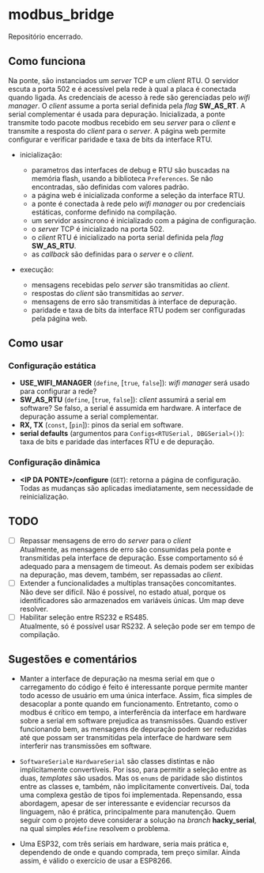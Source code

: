 # modbus_bridge

Repositório encerrado.

## Como funciona
Na ponte, são instanciados um *server* TCP e um *client* RTU. O servidor escuta a porta 502 e é acessível pela rede à qual a placa é conectada quando ligada. As credenciais de acesso à rede são gerenciadas pelo *wifi manager*. O *client* assume a porta serial definida pela *flag* **SW_AS_RT**. A serial complementar é usada para depuração. Inicializada, a ponte transmite todo pacote modbus recebido em seu *server* para o *client* e transmite a resposta do *client* para o *server*. A página web permite configurar e verificar paridade e taxa de bits da interface RTU.

- inicialização:
  - parametros das interfaces de debug e RTU são buscadas na memória flash, usando a biblioteca `Preferences`. Se não encontradas, são definidas com valores padrão.
  - a página web é inicializada conforme a seleção da interface RTU.
  - a ponte é conectada à rede pelo *wifi manager* ou por credenciais estáticas, conforme definido na compilação.
  - um servidor assincrono é inicializado com a página de configuração.
  - o *server* TCP é inicializado na porta 502.
  - o *client* RTU é inicializado na porta serial definida pela *flag* **SW_AS_RTU**.
  - as *callback* são definidas para o *server* e o *client*.

- execução:
  - mensagens recebidas pelo *server* são transmitidas ao *client*.
  - respostas do *client* são transmitidas ao *server*.
  - mensagens de erro são transmitidas à interface de depuração.
  - paridade e taxa de bits da interface RTU podem ser configuradas pela página web.

## Como usar
### Configuração estática
- **USE_WIFI_MANAGER** (`define`, [`true`, `false`]): *wifi manager* será usado para configurar a rede?
- **SW_AS_RTU** (`define`, [`true`, `false`]): *client* assumirá a serial em software? Se falso, a serial é assumida em hardware. A interface de depuração assume a serial complementar.
- **RX, TX** (`const`, [`pin`]): pinos da serial em software.
- **serial defaults** (argumentos para `Configs<RTUSerial, DBGSerial>()`): taxa de bits e paridade das interfaces RTU e de depuração.

### Configuração dinâmica
- **\<IP DA PONTE\>/configure** (`GET`): retorna a página de configuração. <br>
Todas as mudanças são aplicadas imediatamente, sem necessidade de reinicialização.

## TODO
- [ ] Repassar mensagens de erro do *server* para o *client* <br>
Atualmente, as mensagens de erro são consumidas pela ponte e transmitidas pela interface de depuração. Esse comportamento só é adequado para a mensagem de timeout. As demais podem ser exibidas na depuração, mas devem, também, ser repassadas ao *client*.
- [ ] Extender a funcionalidades a multiplas transações concomitantes. <br>
Não deve ser difícil. Não é possível, no estado atual, porque os identificadores são armazenados em variáveis únicas. Um map deve resolver.
- [ ] Habilitar seleção entre RS232 e RS485. <br>
Atualmente, só é possível usar RS232. A seleção pode ser em tempo de compilação.

## Sugestões e comentários
- Manter a interface de depuração na mesma serial em que o carregamento do código é feito é interessante porque permite manter todo acesso de usuário em uma única interface. Assim, fica simples de desacoplar a ponte quando em funcionamento. Entretanto, como o modbus é crítico em tempo, a interferência da interface em hardware sobre a serial em software prejudica as transmissões. Quando estiver funcionando bem, as mensagens de depuração podem ser reduzidas até que possam ser transmitidas pela interface de hardware sem interferir nas transmissões em software.

- `SoftwareSerial`e `HardwareSerial` são classes distintas e não implicitamente convertíveis. Por isso, para permitir a seleção entre as duas, *templates* são usados. Mas os `enums` de paridade são distintos entre as classes e, também, não implicitamente convertíveis. Daí, toda uma complexa gestão de tipos foi implementada. Repensando, essa abordagem, apesar de ser interessante e evidenciar recursos da linguagem, não é prática, principalmente para manutenção. Quem seguir com o projeto deve considerar a solução na *branch* **hacky_serial**, na qual simples `#define` resolvem o problema.

- Uma ESP32, com três seriais em hardware, seria mais prática e, dependendo de onde e quando comprada, tem preço similar. Ainda assim, é válido o exercício de usar a ESP8266.
